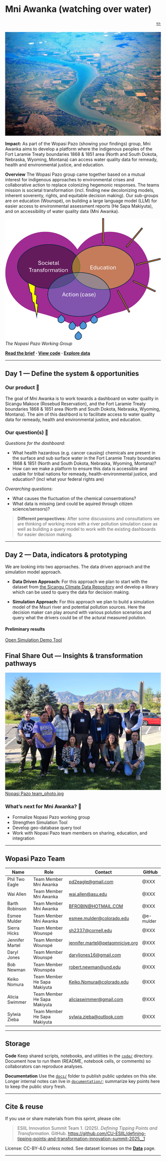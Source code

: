 # Mni Awanka (watching over water)

<p style="text-align: right;"><a href="https://github.com/CU-ESIIL/defining-tipping-points-and-transformation-innovation-summit-2025__1/edit/main/docs/index.md" title="Edit this page">✏️</a></p>

<!-- =========================================================
HERO (Swap hero.jpg, title, strapline, and the three links)
========================================================= -->

![Wide banner of the study system](assets/River_image.jpg)

**Impact:** 
As part of the Wopasi Pazo (showing your findings) group, Mni Awanka aims to develop a platform where the indigenous peoples of the Fort Laramie Treaty boundaries 1868 & 1851 area (North and South Dokota, Nebraska, Wyoming, Montana) can access water quality data for remeady, health and environmental justice, and education. 

**Overview**
The Wopasi Pazo group came together based on a mutual interest for indigenous approaches to environmental crises and collaborative action to replace colonizing hegemonic responses. The teams mission is societal transformation (incl. finding new decolonizing models, inherent soverenty, rights, and equitable decision making). Our sub-groups are on education (Wounspé), on building a large language model (LLM) for easier access to environmental assessment reports (He Sapa Makiyuta), and on accessibility of water quality data (Mni Awanka).  

![Whiteboard brainstorm (replace this)](assets/Working_Group_Approach.png)
*The Nopasi Pazo Working Group*

**[Read the brief](assets/Seven%20ways%20to%20measure%20fire%20polygon%20velocity-4.pdf) · [View code](https://github.com/CU-ESIIL/defining-tipping-points-and-transformation-innovation-summit-2025__1/blob/main/code/prism_quicklook.py) · [Explore data](https://github.com/CU-ESIIL/defining-tipping-points-and-transformation-innovation-summit-2025__1/blob/main/code/prism_quicklook.py)**

---

## Day 1 — Define the system & opportunities

### Our product 📣
The goal of Mni Awanka is to work towards a dashboard on water quality in Sicangu Makoce (Rosebud Reservation), and the Fort Laramie Treaty boundaries 1868 & 1851 area (North and South Dokota, Nebraska, Wyoming, Montana). The aim of this dashbord is to facilitate access to water quality data for remeady, health and environmental justice, and education. 

### Our question(s) 📣
*Questions for the dashboard:*
- What health hazardous (e.g. cancer causing) chemicals are present in the surface and sub surface water in the Fort Laramie Treaty boundaries 1868 & 1851 (North and South Dokota, Nebraska, Wyoming, Montana)?
- How can we make a platform to ensure this data is accessible and usable for tribal nations for remeady, health-environmental justice, and education? (incl what your federal rights are)

*Overarching questions:*
- What causes the fluctuation of the chemical consentrations?
- What data is missing (and could be aquired through citizen science/sensors)?

> **Different perspectives:** 
After some discussions and consultations we are thinking of working more with a river pollution simulation case as well as building a query model to work with the existing dashboards for easier decision making.
---

## Day 2 — Data, indicators & prototyping
We are looking into two approaches. The data driven approach and the simulation model approach.

- **Data Driven Approach:** For this approach we plan to start with the dataset from [the Sicangu Climate Data Repository](https://sicangudata.org/?submit=Yes%2C+I+am+a+human&ishuman=yes) and develop a library which can be used to query the data for decision making.

- **Simulation Approach:** For this approach we plan to build a simulation model of the Msuri river and potential pollution sources. Here the decision maker can play around with various polution scenarios and query what the drivers could be of the actural measured polution.
  
#### Preliminary results
[Open Simulation Demo Tool](https://chatgpt.com/canvas/shared/68d4b8c79ff08191ba99fce6908c2cc9)  

## Final Share Out — Insights & transformation pathways

![Team photo at start of Day 3](assets/Group_Photo.jpg)
[Nopasi Pazo team_photo.jpg](https://github.com/CU-ESIIL/defining-tipping-points-and-transformation-innovation-summit-2025__1/blob/main/docs/assets/Group_Photo.jpg)

### What’s next for Mni Awanka? 📣
- Formalize Nopasi Pazo working group
- Strengthen Simulation Tool
- Develop geo-database query tool
- Work with Nopasi Pazo team members on sharing, education, and integration

---

## Wopasi Pazo Team
| Name | Role | Contact | GitHub |
|------|------|---------|--------|
| Phil Two Eagle | Team Member Mni Awanka| pd2eagle@gmail.com | @XXX |
| Wai Allen | Team Member Mni Awanka| wai.allen@asu.edu | @XXX |
| Barth Robinson | Team Member Mni Awanka| BFROBIN@HOTMAIL.COM | @XXX |
| Esmee Mulder | Team Member Mni Awanka| esmee.mulder@colorado.edu | @e-mulder |
| Sierra Hicks | Team Member Wounspé| sh2337@cornell.edu | @XXX |
| Jennifer Martel | Team Member Wounspé| jennifer.martel@petaomniciye.org | @XXX |
| Daryl Jones | Team Member Wounspé| daryljones16@gmail.com | @XXX |
| Bob Newman | Team Member Wounspéa| robert.newman@und.edu | @XXX |
| Keiko Nomura | Team Member He Sapa Makiyuta| Keiko.Nomura@colorado.edu | @XXX |
| Alicia Swimmer | Team Member He Sapa Makiyuta| aliciaswimmer@gmail.com | @XXX |
| Sylwia Zieba | Team Member He Sapa Makiyuta| sylwia.zieba@outlook.com | @XXX |
---

## Storage

**Code**
Keep shared scripts, notebooks, and utilities in the [`code/`](https://github.com/CU-ESIIL/defining-tipping-points-and-transformation-innovation-summit-2025__1/tree/main/code) directory. Document how to run them (README, notebook cells, or comments) so collaborators can reproduce analyses.

**Documentation**
Use the [`docs/`](https://github.com/CU-ESIIL/defining-tipping-points-and-transformation-innovation-summit-2025__1/tree/main/docs) folder to publish public updates on this site. Longer internal notes can live in [`documentation/`](https://github.com/CU-ESIIL/defining-tipping-points-and-transformation-innovation-summit-2025__1/tree/main/documentation); summarize key points here to keep the public story fresh.

---

## Cite & reuse
If you use or share materials from this sprint, please cite:

> ESIIL Innovation Summit Team 1. (2025). *Defining Tipping Points and Transformation*. GitHub. https://github.com/CU-ESIIL/defining-tipping-points-and-transformation-innovation-summit-2025__1

License: CC-BY-4.0 unless noted. See dataset licenses on the **[Data](data.md)** page.

---

<!-- EDIT HINTS
- Upload images to docs/assets/ and reference as assets/filename.png
- Keep GIFs under ~4 MB for smooth playback
- Use headings + bullets for scannability -->
